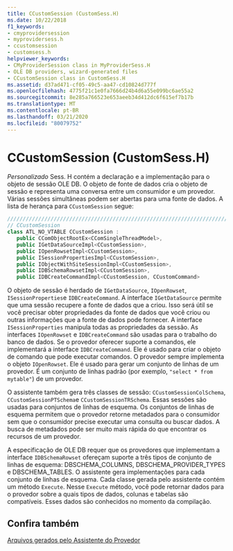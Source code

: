 ```yaml
---
title: CCustomSession (CustomSess.H)
ms.date: 10/22/2018
f1_keywords:
- cmyprovidersession
- myprovidersess.h
- ccustomsession
- customsess.h
helpviewer_keywords:
- CMyProviderSession class in MyProviderSess.H
- OLE DB providers, wizard-generated files
- CCustomSession class in CustomSess.H
ms.assetid: d37ad471-cf05-49c5-aa47-cd10824d777f
ms.openlocfilehash: 4775f21c1e0fa7666d24b4d6a55e099bc6ae55a2
ms.sourcegitcommit: 8e285a766523e653aeeb34d412dc6f615ef7b17b
ms.translationtype: MT
ms.contentlocale: pt-BR
ms.lasthandoff: 03/21/2020
ms.locfileid: "80079752"
---
```

# <a name="ccustomsession-customsessh"></a>CCustomSession (CustomSess.H)

*Personalizado* Sess. H contém a declaração e a implementação para o objeto de sessão OLE DB. O objeto de fonte de dados cria o objeto de sessão e representa uma conversa entre um consumidor e um provedor. Várias sessões simultâneas podem ser abertas para uma fonte de dados. A lista de herança para `CCustomSession` segue:

```cpp
/////////////////////////////////////////////////////////////////////////
// CCustomSession
class ATL_NO_VTABLE CCustomSession :
   public CComObjectRootEx<CComSingleThreadModel>,
   public IGetDataSourceImpl<CCustomSession>,
   public IOpenRowsetImpl<CCustomSession>,
   public ISessionPropertiesImpl<CCustomSession>,
   public IObjectWithSiteSessionImpl<CCustomSession>,
   public IDBSchemaRowsetImpl<CCustomSession>,
   public IDBCreateCommandImpl<CCustomSession, CCustomCommand>
```

O objeto de sessão é herdado de `IGetDataSource`, `IOpenRowset`, `ISessionProperties`e `IDBCreateCommand`. A interface `IGetDataSource` permite que uma sessão recupere a fonte de dados que a criou. Isso será útil se você precisar obter propriedades da fonte de dados que você criou ou outras informações que a fonte de dados pode fornecer. A interface `ISessionProperties` manipula todas as propriedades da sessão. As interfaces `IOpenRowset` e `IDBCreateCommand` são usadas para o trabalho do banco de dados. Se o provedor oferecer suporte a comandos, ele implementará a interface `IDBCreateCommand`. Ele é usado para criar o objeto de comando que pode executar comandos. O provedor sempre implementa o objeto `IOpenRowset`. Ele é usado para gerar um conjunto de linhas de um provedor. É um conjunto de linhas padrão (por exemplo, `"select * from mytable"`) de um provedor.

O assistente também gera três classes de sessão: `CCustomSessionColSchema`, `CCustomSessionPTSchema`e `CCustomSessionTRSchema`. Essas sessões são usadas para conjuntos de linhas de esquema. Os conjuntos de linhas de esquema permitem que o provedor retorne metadados para o consumidor sem que o consumidor precise executar uma consulta ou buscar dados. A busca de metadados pode ser muito mais rápida do que encontrar os recursos de um provedor.

A especificação de OLE DB requer que os provedores que implementam a interface `IDBSchemaRowset` ofereçam suporte a três tipos de conjunto de linhas de esquema: DBSCHEMA_COLUMNS, DBSCHEMA_PROVIDER_TYPES e DBSCHEMA_TABLES. O assistente gera implementações para cada conjunto de linhas de esquema. Cada classe gerada pelo assistente contém um método `Execute`. Nesse `Execute` método, você pode retornar dados para o provedor sobre a quais tipos de dados, colunas e tabelas são compatíveis. Esses dados são conhecidos no momento da compilação.

## <a name="see-also"></a>Confira também

[Arquivos gerados pelo Assistente do Provedor](../../data/oledb/provider-wizard-generated-files.md)<br/>

